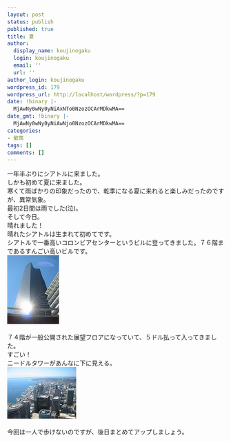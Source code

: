 ```yaml
---
layout: post
status: publish
published: true
title: 夏
author:
  display_name: koujinogaku
  login: koujinogaku
  email: ''
  url: ''
author_login: koujinogaku
wordpress_id: 179
wordpress_url: http://localhost/wordpress/?p=179
date: !binary |-
  MjAwNy0wNy0yNiAxNTo0NzozOCArMDkwMA==
date_gmt: !binary |-
  MjAwNy0wNy0yNiAwNjo0NzozOCArMDkwMA==
categories:
- 散策
tags: []
comments: []
---
```

<p>一年半ぶりにシアトルに来ました。<br />
しかも初めて夏に来ました。<br />
寒くて雨ばかりの印象だったので、乾季になる夏に来れると楽しみだったのですが、異常気象。<br />
最初2日間は雨でした(泣)。<br />
そして今日。<br />
晴れました！<br />
晴れたシアトルは生まれて初めてです。<br />
シアトルで一番高いコロンビアセンターというビルに登ってきました。７６階まであるすんごい高いビルです。<br />
<a href="/blog/img/20070726-1.jpg" target="_blank"><img src="/blog/img/20070726-1.jpg" alt="" border="0"></a><br clear="all"><br />
７４階が一般公開された展望フロアになっていて、５ドル払って入ってきました。<br />
すごい！<br />
ニードルタワーがあんなに下に見える。<br />
<a href="/blog/img/20070726-2.jpg" target="_blank"><img src="/blog/img/20070726-2.jpg" alt="" border="0"></a><br clear="all"><br />
今回は一人で歩けないのですが、後日まとめてアップしましょう。</p>

